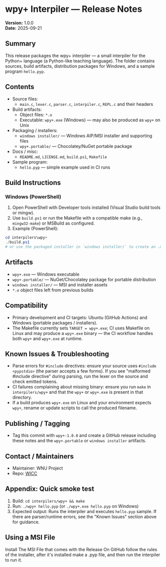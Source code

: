 # wpy+ Interpiler — Release Notes

**Version:** 1.0.0  
**Date:** 2025-09-21

## Summary

This release packages the wpy+ interpiler — a small interpiler for the Python+ language (a Python-like teaching language). The folder contains sources, build artifacts, distribution packages for Windows, and a sample program `hello.pyp`.

## Contents

- Source files:
  - `main.c`, `lexer.c`, `parser.c`, `interpiler.c`, `REPL.c` and their headers
- Build artifacts:
  - Object files: `*.o`
  - Executable: `wpy+.exe` (Windows) — may also be produced as `wpy+` on Unix
- Packaging / installers:
  - `windows installer/` — Windows AIP/MSI installer and supporting files
  - `wpy+.portable/` — Chocolatey/NuGet portable package
- Docs / misc:
  - `README.md`, `LICENSE.md`, `build.ps1`, `Makefile`
- Sample program:
  - `hello.pyp` — simple example used in CI runs

## Build Instructions

### Windows (PowerShell)

1. Open PowerShell with Developer tools installed (Visual Studio build tools or mingw).
1. Use `build.ps1` or run the Makefile with a compatible make (e.g., `mingw32-make`) or MSBuild as configured.
1. Example (PowerShell):

```powershell
cd interpilers\wpy+
./build.ps1
# or use the packaged installer in `windows installer/` to create an .msi or install
```

## Artifacts

- `wpy+.exe` — Windows executable
- `wpy+.portable/` — NuGet/Chocolatey package for portable distribution
- `windows installer/` — MSI and installer assets
- `*.o` object files left from previous builds

## Compatibility

- Primary development and CI targets: Ubuntu (GitHub Actions) and Windows (portable packages / installers).
- The Makefile currently sets `TARGET = wpy+.exe`; CI uses Makefile on Linux and may produce a `wpy+.exe` binary — the CI workflow handles both `wpy+` and `wpy+.exe` at runtime.

## Known Issues & Troubleshooting

- Parse errors for `#include` directives: ensure your source uses `#include <pypstdio>` (the parser accepts a few forms). If you see "malformed #include directive" during parsing, run the lexer on the source and check emitted tokens.
- CI failures complaining about missing binary: ensure you run `make` in `interpilers/wpy+` and that the `wpy+` or `wpy+.exe` is present in that directory.
- If a build produces `wpy+.exe` on Linux and your environment expects `wpy+`, rename or update scripts to call the produced filename.

## Publishing / Tagging

- Tag this commit with `wpy+-1.0.0` and create a GitHub release including these notes and the `wpy+.portable` or `windows installer` artifacts.

## Contact / Maintainers

- Maintainer: WNU Project
- Repo: [WICC](https://github.com/WNU-Project/WICC)

## Appendix: Quick smoke test

1. Build: `cd interpilers/wpy+ && make`
2. Run: `./wpy+ hello.pyp` (or `./wpy+.exe hello.pyp` on Windows)
3. Expected output: Runs the interpiler and executes `hello.pyp` sample. If there are parser/runtime errors, see the "Known Issues" section above for guidance.

## Using a MSI File

Install The MSI File that comes with the Release On GitHub follow the rules of the installer, after it's installed make a .pyp file, and then run the interpiler to run it.
